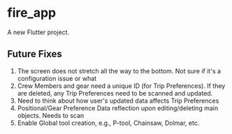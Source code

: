 # fire_app

A new Flutter project.

## Future Fixes

1. The screen does not stretch all the way to the bottom. Not sure if it's a configuration issue or what
2. Crew Members and gear need a unique ID (for Trip Preferences). If they are deleted, any Trip Preferences need to be scanned and updated.
3. Need to think about how user's updated data affects Trip Preferences
4. Positional/Gear Preference Data reflection upon editing/deleting main objects. Needs to scan
5. Enable Global tool creation, e.g., P-tool, Chainsaw, Dolmar, etc.